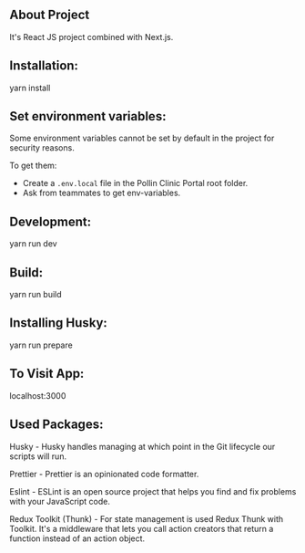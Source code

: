 ## About Project

It's React JS project combined with Next.js.

## Installation:

yarn install

## Set environment variables:

Some environment variables cannot be set by default in the project for security reasons.

To get them:
- Create a `.env.local` file in the Pollin Clinic Portal root folder.
- Ask from teammates to get env-variables. 

## Development:

yarn run dev

## Build:

yarn run build

## Installing Husky:

yarn run prepare

## To Visit App:

localhost:3000

## Used Packages:

Husky - Husky handles managing at which point in the Git lifecycle our scripts will run.

Prettier - Prettier is an opinionated code formatter.

Eslint - ESLint is an open source project that helps you find and fix problems with your JavaScript code.

Redux Toolkit (Thunk) - For state management is used Redux Thunk with Toolkit. It's a middleware that lets you call action creators that return a function instead of an action object.
